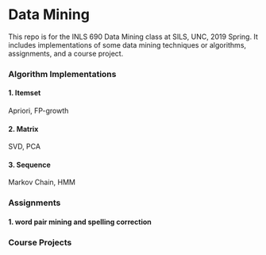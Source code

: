 # Data Mining
This repo is for the INLS 690 Data Mining class at SILS, UNC, 2019 Spring.
It includes implementations of some data mining techniques or algorithms, assignments, and a course project.

### Algorithm Implementations
#### 1. Itemset
Apriori, FP-growth

#### 2. Matrix
SVD, PCA

#### 3. Sequence
Markov Chain, HMM

### Assignments
#### 1. word pair mining and spelling correction

### Course Projects

